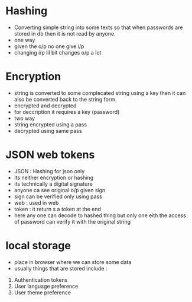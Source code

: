 # Hashing
- Converting simple string into some texts so that when passwords are stored in db then it is not read by anyone.
- one way
- given the o/p no one give i/p
- changing i/p lil bit changes o/p a lot

# Encryption
- string is converted to some complecated string using a key then it can also be converted back to the string form.
- encrypted and decrypted 
- for deccription it requires a key (password)
- two way
- string encrypted using a pass
- decrypted using same pass

# JSON web tokens
- JSON : Hashing for json only
- its neither encryption or hashing
- its technically a digital signature
- anyone ca see original o/p given sign
- sign can be verified only using pass
- web : used in web
- token : it return s a token at the end
- here any one can decode to hashed thing but only one eith the access of password can verify it with the original string


# local storage 
- place in browser where we can store some data  
- usually things that are stored include :
1. Authentication tokens
2. User language preference
3. User theme preference




